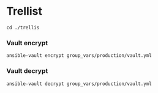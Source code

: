 # Trellist

`cd ./trellis`

### Vault encrypt

```
ansible-vault encrypt group_vars/production/vault.yml
```

### Vault decrypt
```
ansible-vault decrypt group_vars/production/vault.yml
```
